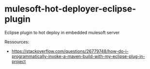 # mulesoft-hot-deployer-eclipse-plugin
Eclipse plugin to hot deploy in embedded mulesoft server


Ressources: 
  - https://stackoverflow.com/questions/26779748/how-do-i-programmatically-invoke-a-maven-build-with-my-eclipse-plug-in-project
